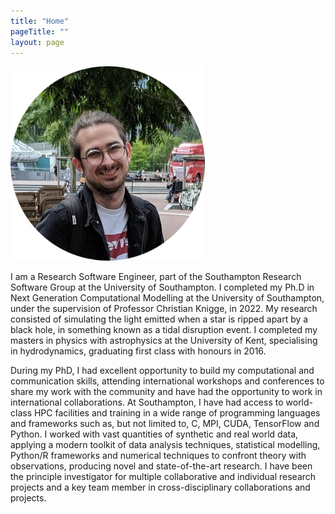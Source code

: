 ```yaml
---
title: "Home"
pageTitle: ""
layout: page
---
```


<img src="img/me.png" alt="it's me" style="max-width: 100%; height: auto;" />

I am a Research Software Engineer, part of the Southampton Research
Software Group at the University of Southampton. I completed my Ph.D in Next
Generation Computational Modelling at the University of Southampton, under
the supervision of Professor Christian Knigge, in 2022. My research consisted of
simulating the light emitted when a star is ripped apart by a black hole,
in something known as a tidal disruption event. I completed my
masters in physics with astrophysics at the University of Kent,
specialising in hydrodynamics, graduating first class with honours in 2016.

During my PhD, I had excellent opportunity to build my computational and
communication skills, attending international workshops and conferences to
share my work with the community and have had the opportunity to work in
international collaborations. At Southampton, I have had access to world-class
HPC facilities and training in a wide range of programming languages and
frameworks such as, but not limited to, C, MPI, CUDA, TensorFlow and Python. I
worked with vast quantities of synthetic and real world data, applying a modern
toolkit of data analysis techniques, statistical modelling, Python/R frameworks
and numerical techniques to confront theory with observations, producing novel
and state-of-the-art research. I have been the principle investigator for
multiple collaborative and individual research projects and a key team member
in cross-disciplinary collaborations and projects.